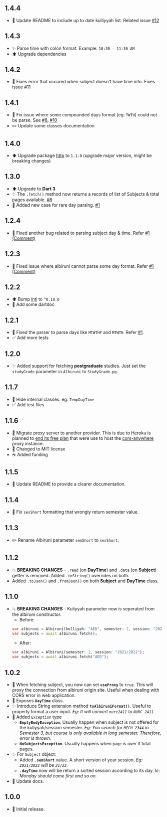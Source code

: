 ## 1.4.4

- :memo: Update README to include up to date kulliyyah list. Related issue [#12](https://github.com/iiumschedule/albiruni/issues/12)

## 1.4.3

- :sparkles: Parse time with colon format. Example: `10:30 - 11:30 AM`
- :arrow_up: Upgrade dependencies

## 1.4.2

- :bug: Fixes error that occured when subject doesn't have time info. Fixes issue [#11](https://github.com/iiumschedule/albiruni/issues/11)

## 1.4.1

- :bug: Fix issue where some compounded days format (eg: `TWTH`) could not be parse. See [#8](https://github.com/iiumschedule/albiruni/issues/8), [#10](https://github.com/iiumschedule/albiruni/issues/10)
- :pencil2: Update some classes documentation

## 1.4.0

- :arrow_up: Upgrade package [http](https://pub.dev/packages/http) to `1.1.0` (upgrade major version, might be breaking changes)

## 1.3.0

- :arrow_up: Upgrade to **Dart 3**
- :sparkles: The `.fetch()` method now returns a records of list of Subjects & total pages available. [#6](https://github.com/iqfareez/albiruni/issues/6)
- :bug: Added new case for rare day parsing. [#1](https://github.com/iqfareez/albiruni/issues/1#issuecomment-1544954628)

## 1.2.4

- :bug: Fixed another bug related to parsing subject day & time. Refer [#1 (Comment)](https://github.com/iqfareez/albiruni/issues/1#issuecomment-1470978605)

## 1.2.3

- :bug: Fixed issue where albiruni cannot parse some day format. Refer [#1 (Comment)](https://github.com/iqfareez/albiruni/issues/1#issuecomment-1469333334)

## 1.2.2

- :arrow_up: Bump [intl](https://pub.dev/packages/intl) to `^0.18.0`
- :memo: Add some dartdoc

## 1.2.1

- :bug: Fixed the parser to parse days like `MTWTHF` and `MTWTH`. Refer [#1](https://github.com/iqfareez/albiruni/issues/1).
- :white_check_mark: Add more tests

## 1.2.0

- :sparkles: Added support for fetching **postgraduate** studies. Just set the `studyGrade` parameter in `Albiruni` to `StudyGrade.pg`.

## 1.1.7

- :wrench: Hide internal classes. eg: `TempDayTime`
- :white_check_mark: Add test files

## 1.1.6

- :truck: Migrate proxy server to another provider. This is due to Heroku is planned to [end its free plan](https://blog.heroku.com/next-chapter) that were use to host the [cors-anywhere](https://github.com/Rob--W/cors-anywhere) proxy instance.
- :memo: Changed to MIT license
- :coffee: Added funding

## 1.1.5

- :memo: Update README to provide a clearer documentation.

## 1.1.4

- :bug: Fix `sesShort` formatting that wrongly return semester value.

## 1.1.3

- :pencil2: Rename Albiruni parameter `semShort` to `sesShort`.

## 1.1.2

- :boom: **BREAKING CHANGES** - `.read` (on **DayTime**) and `.data` (on **Subject**) getter is removed. Added `.toString()` overrides on both.
- Added `.toJson()` and `.fromJson()` on both **Subject** and **DayTime** class.

## 1.1.0

- :boom: **BREAKING CHANGES** - Kuliyyah parameter now is seperated from the albiruni constructor.
  - Before:
  ```dart
  var albiruni = Albiruni(kulliyah: "AED", semester: 2, session: "2021/2022");
  var subjects = await albiruni.fetch();
  ```
  - After:
  ```dart
  var albiruni = Albiruni(semester: 2, session: "2021/2022");
  var subjects = await albiruni.fetch("AED");
  ```

## 1.0.2

- :see_no_evil: When fetching subject, you now can set **`useProxy`** to `true`. This will proxy the connection from albiruni origin site. Useful when dealing with CORS error in web application.
- :children_crossing: Exposes **`DayTime`** class.
- :sparkles: Introduce String extension method **`toAlbiruniFormat()`**. Useful to properly format a user input. _Eg: It will convert `nurc2411` to `NURC 2411`._
- :goal_net: Added `Exception` type
  - **`EmptyBodyException`**. Usually happen when subject is not offered for the kuliyyah/session semester. _Eg: You search for `MECH 2344` in Semester 3, but course is only available in long semester. Therefore, error is thrown._
  - **`NoSubjectsException`**. Usually happens when `page` is over it total pages.
- :sparkles: For `Subject` object:
  - Added **`.semShort`** value. A short version of year session. _Eg: `2021/2022` will be `21/22`._
  - **`.dayTime`** now will be return a sorted session according to its day. _Ie: Monday should come first and so on._
- :memo: Update docs.

## 1.0.0

- :tada: Initial release.
